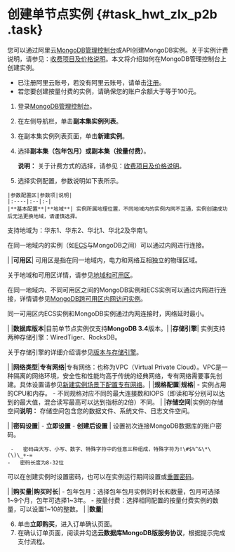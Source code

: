 # 创建单节点实例 {#task_hwt_zlx_p2b .task}

您可以通过阿里云[MongoDB管理控制台](https://mongodb.console.aliyun.com/)或API创建MongoDB实例。关于实例计费说明，请参见：[收费项目及价格说明](../../../../../intl.zh-CN/产品定价/收费项目及价格说明.md#)。本文将介绍如何在MongoDB管理控制台上创建实例。

-   已注册阿里云账号，若没有阿里云账号，请单击[注册](https://account.alibabacloud.com/register/intl_register.htm)。
-   若您要创建按量付费的实例，请确保您的账户余额大于等于100元。

1.  登录[MongoDB管理控制台](https://mongodb.console.aliyun.com/#/mongodb/list)。 
2.  在左侧导航栏，单击**副本集实例列表**。 
3.  在副本集实例列表页面，单击**新建实例**。 
4.  选择**副本集（包年包月）**或**副本集（按量付费）**。 

    **说明：** 关于计费方式的选择，请参见：[收费项目及价格说明](../../../../../intl.zh-CN/产品定价/收费项目及价格说明.md#)。

5.   选择实例配置，参数说明如下表所示。 

    |参数配置区|参数项|说明|
    |:----|:--|:-|
    |**基本配置**|**地域**| 实例所属地理位置，不同地域内的实例内网不互通，实例创建成功后无法更换地域，请谨慎选择。

 支持地域为：华东1、华东2、华北1、华北2及华南1。

 在同一地域内的实例（如[ECS](https://www.alibabacloud.com/help/zh/doc-detail/25367.htm)与MongoDB之间）可以通过内网进行连接。

 |
    |**可用区**| 可用区是指在同一地域内，电力和网络互相独立的物理区域。

 关于地域和可用区详情，请参见[地域和可用区](https://www.alibabacloud.com/help/zh/doc-detail/40654.htm)。

 在同一地域内、不同可用区之间的MongoDB实例和ECS实例可以通过内网进行连接，详情请参见[MongoDB跨可用区内网访问实例](../../../../../intl.zh-CN/用户指南/连接实例/MongoDB跨可用区内网访问实例.md#)。

 同一可用区内ECS实例和MongoDB实例通过内网连接时，网络延时最小。

 |
    |**数据库版本**|目前单节点实例仅支持**MongoDB 3.4**版本。|
    |**存储引擎**| 实例支持两种存储引擎：WiredTiger、RocksDB。

 关于存储引擎的详细介绍请参见[版本与存储引擎](../../../../../intl.zh-CN/产品简介/版本及存储引擎.md#)。

 |
    |**网络类型**|**专有网络**|专有网络：也称为VPC（Virtual Private Cloud）。VPC是一种隔离的网络环境，安全性和性能均高于传统的经典网络，专有网络需要事先创建。具体设置请参见[新建实例场景下配置专有网络](../../../../../intl.zh-CN/用户指南/管理网络连接类型/新建实例场景下配置专有网络.md#)。|
    |**规格配置**|**规格**|     -   实例占用的CPU和内存。
    -   不同规格对应不同的最大连接数和IOPS（即读和写分别可以达到的最大值，混合读写最高可以达到指标的2倍）不同。
 |
    |**存储空间**|实例的存储空间**说明：** 存储空间包含您的数据文件、系统文件、日志文件空间。

|
    |**密码设置**|     -   **立即设置**
    -   **创建后设置**
 | 设置初次连接MongoDB数据库的账户密码。

     -   密码由大写、小写、数字、特殊字符中的任意三种组成，特殊字符为!\#$%^&\*\(\)\_+-=
    -   密码长度为8-32位
 可以在创建实例时设置密码，也可以在实例运行期间设置或[重置密码](intl.zh-CN/单节点快速入门/设置密码.md#)。

 |
    |**购买量**|**购买时长**|     -   包年包月：选择包年包月实例的时长和数量，包月可选择1~9个月，包年可选择1~3年。
    -   按量付费：选择相同配置的按量付费实例的数量，可以设置1~10的整数。
 |
    |**数量**|

6.   单击**立即购买**，进入订单确认页面。 
7.   在确认订单页面，阅读并勾选**云数据库MongoDB版服务协议**，根据提示完成支付流程。 

